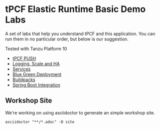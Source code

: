 # tPCF Elastic Runtime Basic Demo Labs
A set of labs that help you understand tPCF and this application. 
You can run them in no particular order, but below is our suggestion. 

Tested with Tanzu Platform 10

* [tPCF PUSH](https://github.com/Pivotal-Field-Engineering/pcf-ers-demo/blob/master/Labs/Application_Push/lab_application_push.adoc)
* [Logging, Scale and HA](https://github.com/Pivotal-Field-Engineering/pcf-ers-demo/blob/master/Labs/Logging_Scale_HA/lab_logging_scale_ha.adoc)
* [Services](https://github.com/Pivotal-Field-Engineering/pcf-ers-demo/blob/master/Labs/Services/lab_services.adoc)
* [Blue Green Deployment](https://github.com/Pivotal-Field-Engineering/pcf-ers-demo/blob/master/Labs/Blue_Green/lab_blue_green.adoc)
* [Buildpacks](https://github.com/Pivotal-Field-Engineering/pcf-ers-demo/blob/master/Labs/Buildpacks/lab_buildpack.adoc)
* [Spring Boot Integration ]()

## Workshop Site

We're working on using asciidoctor to generate an simple workshop site.

```
asciidoctor "**/*.adoc" -D site
```